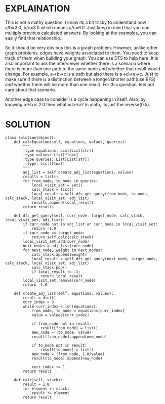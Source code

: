 # EXPLAINATION
This is not a mathy question. I know its a bit tricky to understand how a/b=2.0, b/c=3.0 which means a/c=6.0. 
Just keep in mind that you can multiply previous calculated answers. By looking at the examples, you can easily find that relationship.

So it should be very obvious this is a graph problem. However, unlike other graph problems, edges have weights associated to them. You need to keep track of them when building your graph.
You can use DFS to help here. It is also important to ask the interviewer whether there is a scenario where there is more than one path to the same node and whether that result would change.
For example, a->b->c is a path but also there is a->d->e->c. Just to make sure if there is a distinction between a longer/shorter path(use BFS) and whether there will be more than one result.
For this question, lets not care about that scenario.

Another edge case to consider is a cycle happening in itself. Also, by knowing a->b is 2.0 then what is b->a? In math, its just the inverse(0.5).

# SOLUTION
```
class Solution(object):
    def calcEquation(self, equations, values, queries):
        """
        :type equations: List[List[str]]
        :type values: List[float]
        :type queries: List[List[str]]
        :rtype: List[float]
        """
        adj_list = self.create_adj_list(equations, values)
        results = list()
        for from_node, to_node in queries:
            local_visit_set = set()
            calc_stack = list()
            local_result = self.dfs_get_query(from_node, to_node, calc_stack, local_visit_set, adj_list)
            results.append(local_result)
        return results
    
    def dfs_get_query(self, curr_node, target_node, calc_stack, local_visit_set, adj_list):
        if curr_node not in adj_list or curr_node in local_visit_set:
            return -1.0
        if curr_node == target_node:
            return self.calc(calc_stack)
        local_visit_set.add(curr_node)
        next_nodes = adj_list[curr_node]
        for next_node, weight in next_nodes:
            calc_stack.append(weight)
            local_result = self.dfs_get_query(next_node, target_node, calc_stack, local_visit_set, adj_list)
            calc_stack.pop()
            if local_result != -1:
                return local_result
        local_visit_set.remove(curr_node)
        return -1.0
    
    def create_adj_list(self, equations, values):
        result = dict()
        curr_index = 0
        while curr_index < len(equations):
            from_node, to_node = equations[curr_index]
            value = values[curr_index]
            
            if from_node not in result:
                result[from_node] = list()
            new_node = (to_node, value)
            result[from_node].append(new_node)
            
            if to_node not in result:
                result[to_node] = list()
            new_node = (from_node, 1.0/value)
            result[to_node].append(new_node)
            
            curr_index += 1
        return result
    
    def calc(self, stack):
        result = 1.0
        for element in stack:
            result *= element
        return result
```
